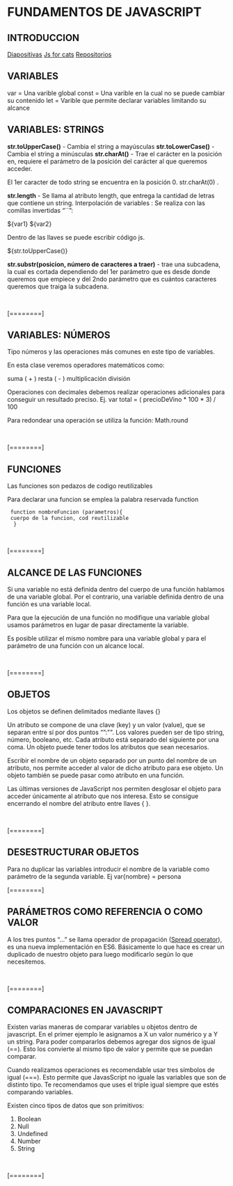 # FUNDAMENTOS DE JAVASCRIPT

## INTRODUCCION

[Diapositivas](https://static.platzi.com/media/public/uploads/fundamentos-de-javascript_b2d669af-7b0e-4098-9a0d-31269bcf0099.pdf "Diapositivas")
[Js for cats](http://jsforcats.com/ "Js for cats")
[Repositorios](https://github.com/platzi/FundamentosJSCurso "Repositorios")

## VARIABLES

var = Una varible global
const = Una varible en la cual no se puede cambiar su contenido
let = Varible que permite declarar variables limitando su alcance

## VARIABLES: STRINGS

**str.toUpperCase()** - Cambia el string a mayúsculas
**str.toLowerCase()** - Cambia el string a minúsculas
**str.charAt()** - Trae el carácter en la posición en, requiere el parámetro de la posición del carácter al que queremos acceder.

El 1er caracter de todo string se encuentra en la posición 0. str.charAt(0) .

**str.length** - Se llama al atributo length, que entrega la cantidad de letras que contiene un string.
Interpolación de variables :
Se realiza con las comillas invertidas “``”:

${var1} ${var2}

Dentro de las llaves se puede escribir código js.

${str.toUpperCase()}

**str.substr(posicion, número de caracteres a traer)** - trae una subcadena, la cual es cortada dependiendo del 1er parámetro que es desde donde queremos que empiece y del 2ndo parámetro que es cuántos caracteres queremos que traiga la subcadena.

<br>

[========]


## VARIABLES: NÚMEROS

Tipo números y las operaciones más comunes en este tipo de variables.

En esta clase veremos operadores matemáticos como:

suma ( + )
resta ( - )
multiplicación
división

Operaciones con decimales debemos realizar operaciones adicionales para conseguir un resultado preciso. Ej. var total = ( precioDeVino * 100 * 3) / 100

Para redondear una operación se utiliza la función: Math.round


<br>

[========]

## FUNCIONES

Las funciones son pedazos de codigo reutilizables 

 Para declarar una funcion se emplea la palabra reservada function
     
     function nombreFuncion (parametros){
     cuerpo de la funcion, cod reutilizable
      }
  



<br>

[========]

## ALCANCE DE LAS FUNCIONES

   Si una variable no está definida dentro del cuerpo de una función hablamos de una variable global. Por el contrario, una variable definida dentro de una función es una variable local.

Para que la ejecución de una función no modifique una variable global usamos parámetros en lugar de pasar directamente la variable.

Es posible utilizar el mismo nombre para una variable global y para el parámetro de una función con un alcance local.

<br>

[========]

## OBJETOS

Los objetos se definen delimitados mediante llaves {}

Un atributo se compone de una clave (key) y un valor (value), que se separan entre sí por dos puntos “”:"". Los valores pueden ser de tipo string, número, booleano, etc. Cada atributo está separado del siguiente por una coma. Un objeto puede tener todos los atributos que sean necesarios.

Escribir el nombre de un objeto separado por un punto del nombre de un atributo, nos permite acceder al valor de dicho atributo para ese objeto. Un objeto también se puede pasar como atributo en una función.

Las últimas versiones de JavaScript nos permiten desglosar el objeto para acceder únicamente al atributo que nos interesa. Esto se consigue encerrando el nombre del atributo entre llaves { }.

<br>

[========]

## DESESTRUCTURAR OBJETOS

Para no duplicar las variables introducir el nombre de la variable como parámetro de la segunda variable. Ej var{nombre} = persona
<br>

[========]

## PARÁMETROS COMO REFERENCIA O COMO VALOR

A los tres puntos “…” se llama operador de propagación ([Spread operator](https://developer.mozilla.org/es/docs/conflicting/Web/JavaScript/Reference/Operators/Spread_syntax "Spread operator")), es una nueva implementación en ES6. Básicamente lo que hace es crear un duplicado de nuestro objeto para luego modificarlo según lo que necesitemos.

<br>

[========]

## COMPARACIONES EN JAVASCRIPT

Existen varias maneras de comparar variables u objetos dentro de javascript. En el primer ejemplo le asignamos a X un valor numérico y a Y un string. Para poder compararlos debemos agregar dos signos de igual (==). Esto los convierte al mismo tipo de valor y permite que se puedan comparar.

Cuando realizamos operaciones es recomendable usar tres símbolos de igual (===). Esto permite que JavasScript no iguale las variables que son de distinto tipo. Te recomendamos que uses el triple igual siempre que estés comparando variables.

Existen cinco tipos de datos que son primitivos:

1. Boolean
2. Null
3. Undefined
4. Number
5. String

<br>

[========]